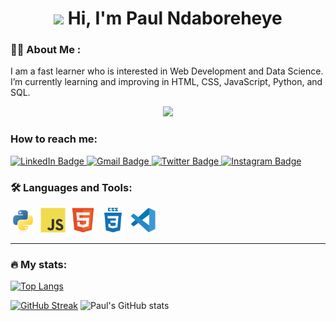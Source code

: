 <!-- introduction -->
<h1 align="center">
   <img src="https://media.giphy.com/media/hvRJCLFzcasrR4ia7z/giphy.gif" width="30px"/>
  Hi, I'm Paul Ndaboreheye
</h1>

### :man_technologist: About Me :
I am a fast learner who is interested in Web Development and Data Science. I’m currently learning and improving in HTML, CSS, JavaScript, Python, and SQL.
<div align="center">
  <img src="https://media2.giphy.com/media/lnaoFgGrDHnivdu5Bc/giphy.gif?cid=ecf05e47cjrcw6ieln7pg0ceoztjjidae6b2knflc868s89c&rid=giphy.gif&ct=s" width="300"/>
</div>

<!-- where u can be reached -->
### How to reach me:
<div id="badges">
  <a href="https://www.linkedin.com/in/paul-ndaboreheye-7408aa217/L">
    <img src="https://img.shields.io/badge/LinkedIn-blue?style=for-the-badge&logo=linkedin&logoColor=white" alt="LinkedIn Badge"/>
  </a>
  <a href="ndaboreheyepaul@gmail.com">
    <img src="https://img.shields.io/badge/Gmail-brown?style=for-the-badge&logo=gmail&logoColor=white" alt="Gmail Badge"/>
  </a>
  <a href="https://twitter.com/intetsu_n6">
    <img src="https://img.shields.io/badge/Twitter-blue?style=for-the-badge&logo=twitter&logoColor=white" alt="Twitter Badge"/>
  </a>
  <a href="https://www.instagram.com/paul_nn6/">
    <img src="https://img.shields.io/badge/Instagram-red?style=for-the-badge&logo=instagram&logoColor=white" alt="Instagram Badge"/>
  </a>
</div>

<!-- my skills -->
### 🛠️ Languages and Tools:
<div>
   <img src="https://github.com/devicons/devicon/blob/master/icons/python/python-original.svg" title="Python" alt="Python" width="40" height="40"/>&nbsp;
  <img src="https://github.com/devicons/devicon/blob/master/icons/javascript/javascript-original.svg" title="JavaScript" alt="JavaScript" width="40" height="40"/>&nbsp;
  <img src="https://github.com/devicons/devicon/blob/master/icons/html5/html5-original.svg" title="HTML5" alt="HTML" width="40" height="40"/>&nbsp;
  <img src="https://github.com/devicons/devicon/blob/master/icons/css3/css3-plain-wordmark.svg"  title="CSS3" alt="CSS" width="40" height="40"/>&nbsp;
  <img src="https://github.com/devicons/devicon/blob/master/icons/vscode/vscode-original.svg" title="VSCODE" alt="VSCODE" width="40" height="40"/>&nbsp;
</div>

---

### :fire: My stats:
[![Top Langs](https://github-readme-stats.vercel.app/api/top-langs/?username=intetsu2&layout=compact&theme=vision-friendly-dark)](https://github.com/Paul/github-readme-stats)

[![GitHub Streak](http://github-readme-streak-stats.herokuapp.com?user=intetsu2&theme=dark&background=000000)](https://github.com/intetsu2) ![Paul's GitHub stats](https://github-readme-stats.vercel.app/api?username=intetsu2&show_icons=true&theme=dark&background=000000l)

<div align="right">
  <img src="https://komarev.com/ghpvc/?username=intetsu2&style=flat-square&color=blue" alt=""/>
</div>

<!---
intetsu2/intetsu2 is a ✨ special ✨ repository because its `README.md` (this file) appears on your GitHub profile.
You can click the Preview link to take a look at your changes. --->
